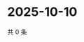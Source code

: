 # 2025-10-10

共 0 条

<!-- BEGIN ZHIHUQUESTIONS -->
<!-- 最后更新时间 Fri Oct 10 2025 18:12:42 GMT+0800 (China Standard Time) -->

<!-- END ZHIHUQUESTIONS -->
